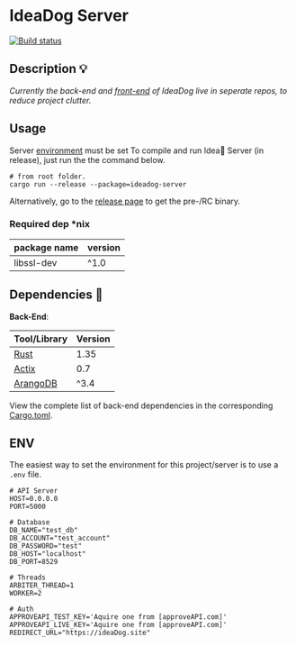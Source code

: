 # IdeaDog Server
[![Build status](https://ci.appveyor.com/api/projects/status/jramqn9wwm2qk13j/branch/master?svg=true)](https://ci.appveyor.com/project/Ostoyae/ideadog-server/branch/master)

## Description :bulb:

*Currently the back-end and [front-end](https://github.com/bdbaraban/ideadog) of IdeaDog live in seperate repos, to reduce project clutter.*

## Usage

Server [environment](#env) must be set
To compile and run Idea:dog: Server (in release), just run the the command below.
```
# from root folder.
cargo run --release --package=ideadog-server
```
Alternatively, go to the [release page](https://github.com/Ostoyae/ideaDog_server/releases) to get the pre-/RC binary.

### Required dep *nix

|package name| version |
| ---------- | ------- |
| libssl-dev | ^1.0 |


## Dependencies :couple:

**Back-End**:

| Tool/Library     | Version    |
| ---------------- | ---------- |
| [Rust](https://www.rust-lang.org/) | 1.35 |
| [Actix](https://actix.rs/actix/actix/) | 0.7 |
| [ArangoDB](https://www.arangodb.com/) | ^3.4 |

View the complete list of back-end dependencies in the corresponding [Cargo.toml](https://github.com/Ostoyae/ideaDog_server/blob/master/app/Cargo.toml).
 
## ENV

The easiest way to set the environment for this project/server is to use a `.env` file.

```
# API Server
HOST=0.0.0.0
PORT=5000

# Database
DB_NAME="test_db"
DB_ACCOUNT="test_account"
DB_PASSWORD="test"
DB_HOST="localhost"
DB_PORT=8529

# Threads
ARBITER_THREAD=1
WORKER=2

# Auth
APPROVEAPI_TEST_KEY='Aquire one from [approveAPI.com]'
APPROVEAPI_LIVE_KEY='Aquire one from [approveAPI.com]'
REDIRECT_URL="https://ideaDog.site"
```

